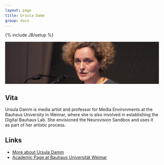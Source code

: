 ```yaml
---
layout: page
title: Ursula Damm
group: main
---
```


{% include JB/setup %}

![Ursula Damm](author-ursula-damm.jpg)

## Vita

Ursula Damm is media artist and professor for Media Environments at the Bauhaus University in Weimar,
where she is also involved in establishing the Digital Bauhaus Lab. 
She envisioned the Neurovision Sandbox and uses it as part of her artistic process.

## Links

- [More about Ursula Damm](http://www.ursuladamm.de)
- [Academic Page at Bauhaus Universität Weimar](http://www.uni-weimar.de/medien/wiki/GMU:Start)

